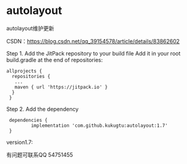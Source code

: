 # autolayout
autolayout维护更新

CSDN：https://blog.csdn.net/qq_39154578/article/details/83862602

Step 1. Add the JitPack repository to your build file 
Add it in your root build.gradle at the end of repositories:
```
allprojects {
  repositories {
   ...
   maven { url 'https://jitpack.io' }
  }
 }
```
Step 2. Add the dependency
```
 dependencies {
         implementation 'com.github.kukugtu:autolayout:1.7'
 }
```

version1.7:

有问题可联系QQ 54751455

